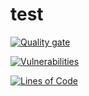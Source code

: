 # test

[![Quality gate](https://sonarcloud.io/api/project_badges/quality_gate?project=Ballwictb_test)](https://sonarcloud.io/summary/new_code?id=Ballwictb_test)

[![Vulnerabilities](https://sonarcloud.io/api/project_badges/measure?project=Ballwictb_test&metric=vulnerabilities)](https://sonarcloud.io/summary/new_code?id=Ballwictb_test)

[![Lines of Code](https://sonarcloud.io/api/project_badges/measure?project=Ballwictb_test&metric=ncloc)](https://sonarcloud.io/summary/new_code?id=Ballwictb_test)
